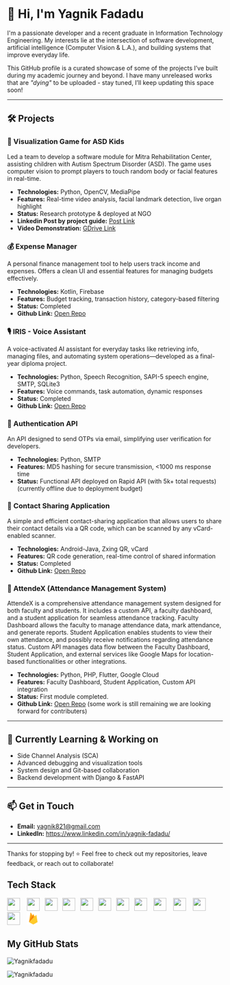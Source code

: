 # 👋 Hi, I'm Yagnik Fadadu

I'm a passionate developer and a recent graduate in Information Technology Engineering. My interests lie at the intersection of software development, artificial intelligence (Computer Vision & L.A.), and building systems that improve everyday life.

This GitHub profile is a curated showcase of some of the projects I’ve built during my academic journey and beyond. I have many unreleased works that are *"dying"* to be uploaded - stay tuned, I’ll keep updating this space soon!

---

## 🛠 Projects

### 🧠 Visualization Game for ASD Kids
Led a team to develop a software module for Mitra Rehabilitation Center, assisting children with Autism Spectrum Disorder (ASD). The game uses computer vision to prompt players to touch random body or facial features in real-time.

- **Technologies:** Python, OpenCV, MediaPipe  
- **Features:** Real-time video analysis, facial landmark detection, live organ highlight  
- **Status:** Research prototype & deployed at NGO
- **Linkedin Post by project guide:** [Post Link](https://www.linkedin.com/posts/vishal-prajapati-it_autism-computervision-india-ugcPost-7158532063854276610-FQ01?utm_source=share&utm_medium=member_desktop&rcm=ACoAAC9ZCMwBDn0c6W5-lGU6nAJ10iCfYFHL4Qs)
- **Video Demonstration:** [GDrive Link](https://drive.google.com/file/d/1_EYH2aQd-jGZyHN2yRij0W3AgiZHzkTW/view?usp=drivesdk)

### 💰 Expense Manager
A personal finance management tool to help users track income and expenses. Offers a clean UI and essential features for managing budgets effectively.

- **Technologies:** Kotlin, Firebase
- **Features:** Budget tracking, transaction history, category-based filtering  
- **Status:** Completed
- **Github Link:** [Open Repo](https://github.com/Yagnikfadadu/Expense-Manager)

### 🎙 IRIS - Voice Assistant
A voice-activated AI assistant for everyday tasks like retrieving info, managing files, and automating system operations—developed as a final-year diploma project.

- **Technologies:** Python, Speech Recognition, SAPI-5 speech engine, SMTP, SQLite3
- **Features:** Voice commands, task automation, dynamic responses  
- **Status:** Completed
- **Github Link:** [Open Repo](https://github.com/meets45/IRIS)

### 🔐 Authentication API
An API designed to send OTPs via email, simplifying user verification for developers.

- **Technologies:** Python, SMTP  
- **Features:** MD5 hashing for secure transmission, <1000 ms response time  
- **Status:** Functional API deployed on Rapid API (with 5k+ total requests) (currently offline due to deployment budget)

### 📱 Contact Sharing Application
A simple and efficient contact-sharing application that allows users to share their contact details via a QR code, which can be scanned by any vCard-enabled scanner.

- **Technologies:** Android-Java, Zxing QR, vCard  
- **Features:** QR code generation, real-time control of shared information  
- **Status:** Completed  
- **Github Link:** [Open Repo](https://github.com/Yagnikfadadu/Share-My-Contact)

### 🏫 AttendeX (Attendance Management System)
AttendeX is a comprehensive attendance management system designed for both faculty and students. It includes a custom API, a faculty dashboard, and a student application for seamless attendance tracking. Faculty Dashboard allows the faculty to manage attendance data, mark attendance, and generate reports. Student Application enables students to view their own attendance, and possibly receive notifications regarding attendance status. Custom API manages data flow between the Faculty Dashboard, Student Application, and external services like Google Maps for location-based functionalities or other integrations.

- **Technologies:** Python, PHP, Flutter, Google Cloud  
- **Features:** Faculty Dashboard, Student Application, Custom API integration  
- **Status:** First module completed.
- **Github Link:** [Open Repo](https://github.com/Yagnikfadadu/AttendeX) (some work is still remaining we are looking forward for contributers)

---

## 🌱 Currently Learning & Working on
- Side Channel Analysis (SCA)
- Advanced debugging and visualization tools  
- System design and Git-based collaboration  
- Backend development with Django & FastAPI

---

## 📫 Get in Touch
- **Email:** yagnik821@gmail.com 
- **LinkedIn:** https://www.linkedin.com/in/yagnik-fadadu/

---

Thanks for stopping by! ⭐️ Feel free to check out my repositories, leave feedback, or reach out to collaborate!
## Tech Stack 
<img src="https://cdn.jsdelivr.net/gh/devicons/devicon/icons/java/java-original.svg" height="30" width="30"/> &nbsp;&nbsp; <img src="https://cdn.jsdelivr.net/gh/devicons/devicon/icons/kotlin/kotlin-original.svg"  height="30" width="30"/> &nbsp;&nbsp;<img src="https://cdn.jsdelivr.net/gh/devicons/devicon/icons/python/python-original.svg"  height="30" width="30"/> &nbsp;&nbsp;<img src="https://cdn.jsdelivr.net/gh/devicons/devicon/icons/cplusplus/cplusplus-original.svg" height="30" width="30"/> &nbsp;&nbsp;<img src="https://cdn.jsdelivr.net/gh/devicons/devicon/icons/mysql/mysql-original-wordmark.svg" height="30" width="30"/> &nbsp;&nbsp;<img src="https://cdn.jsdelivr.net/gh/devicons/devicon/icons/php/php-original.svg" height="30" width="30"/> &nbsp;&nbsp;<img 
src="https://cdn.jsdelivr.net/gh/devicons/devicon/icons/c/c-original.svg" height="30" width="30"/> &nbsp;&nbsp;<img src="https://cdn.jsdelivr.net/gh/devicons/devicon/icons/androidstudio/androidstudio-original.svg" height="30" width="30"/> &nbsp;&nbsp; <img src="https://cdn.jsdelivr.net/gh/devicons/devicon/icons/jetbrains/jetbrains-original.svg" height="30" width="30"/> &nbsp;&nbsp; <img src="https://cdn.jsdelivr.net/gh/devicons/devicon/icons/git/git-original.svg" height="30" width="30"/> &nbsp;&nbsp; <img src="https://cdn.jsdelivr.net/gh/devicons/devicon/icons/vscode/vscode-original.svg" height="30" width="30"/> &nbsp;&nbsp; <img src="https://cdn.jsdelivr.net/gh/devicons/devicon/icons/figma/figma-original.svg" height="30" width="30"/> &nbsp;&nbsp; <img height="30" src="https://raw.githubusercontent.com/github/explore/80688e429a7d4ef2fca1e82350fe8e3517d3494d/topics/firebase/firebase.png">
## My GitHub Stats
<p><img align="center" src="https://github-readme-stats-sigma-five.vercel.app/api/top-langs/?username=Yagnikfadadu&show_icons=true&theme=gotham" alt="Yagnikfadadu" /></p>
<p><img src="https://github-readme-stats.vercel.app/api?username=Yagnikfadadu&show_icons=true&theme=gotham" alt="Yagnikfadadu" /></p> 
